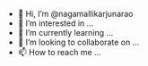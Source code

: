 - 👋 Hi, I’m @nagamallikarjunarao
- 👀 I’m interested in ...
- 🌱 I’m currently learning ...
- 💞️ I’m looking to collaborate on ...
- 📫 How to reach me ...

<!---
nagamallikarjunarao/nagamallikarjunarao is a ✨ special ✨ repository because its `README.md` (this file) appears on your GitHub profile.
You can click the Preview link to take a look at your changes.
--->
